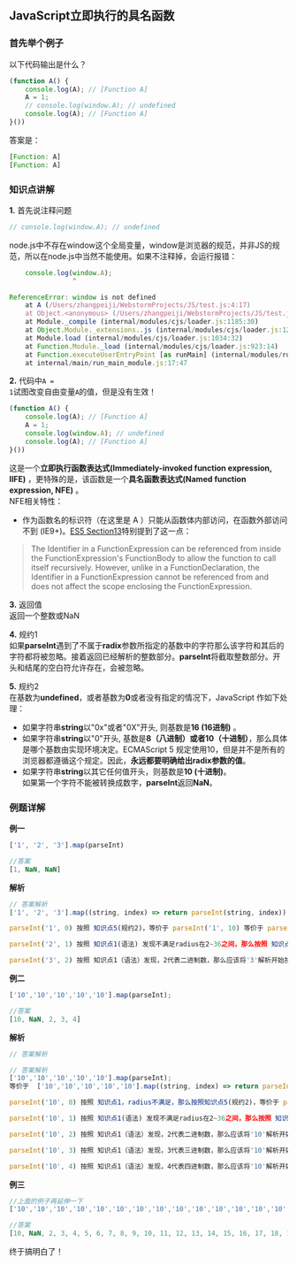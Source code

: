 ## JavaScript立即执行的具名函数 


### 首先举个例子    

以下代码输出是什么？ 
```JavaScript
(function A() {
    console.log(A); // [Function A]
    A = 1;
    // console.log(window.A); // undefined
    console.log(A); // [Function A]
}())
```

答案是：  
```JavaScript
[Function: A]
[Function: A]
```


### 知识点讲解
**1.** 首先说注释问题  
```JavaScript
// console.log(window.A); // undefined 
```
node.js中不存在window这个全局变量，window是浏览器的规范，并非JS的规范，所以在node.js中当然不能使用。如果不注释掉，会运行报错：  
```JavaScript
    console.log(window.A);
                ^

ReferenceError: window is not defined
    at A (/Users/zhangpeiji/WebstormProjects/JS/test.js:4:17)
    at Object.<anonymous> (/Users/zhangpeiji/WebstormProjects/JS/test.js:6:2)
    at Module._compile (internal/modules/cjs/loader.js:1185:30)
    at Object.Module._extensions..js (internal/modules/cjs/loader.js:1205:10)
    at Module.load (internal/modules/cjs/loader.js:1034:32)
    at Function.Module._load (internal/modules/cjs/loader.js:923:14)
    at Function.executeUserEntryPoint [as runMain] (internal/modules/run_main.js:71:12)
    at internal/main/run_main_module.js:17:47 
```

**2.** 代码中<code>A = 1</code>试图改变自由变量<code>A</code>的值，但是没有生效！  
```JavaScript
(function A() {
    console.log(A); // [Function A]
    A = 1;
    console.log(window.A); // undefined
    console.log(A); // [Function A]
}()) 
```
这是一个**立即执行函数表达式(Immediately-invoked function expression, IIFE)** ，更特殊的是，该函数是一个**具名函数表达式(Named function expression, NFE)** 。  
NFE相关特性：  
* 作为函数名的标识符（在这里是 A ）只能从函数体内部访问，在函数外部访问不到 (IE9+)。[ES5 Section13](http://ecma-international.org/ecma-262/5.1/#sec-13)特别提到了这一点：  
>The Identifier in a FunctionExpression can be referenced from inside the FunctionExpression's FunctionBody to allow the function to call itself recursively. However, unlike in a FunctionDeclaration, the Identifier in a FunctionExpression cannot be referenced from and does not affect the scope enclosing the FunctionExpression.


**3.** 返回值  
返回一个整数或NaN


**4.** 规约1  
如果**parseInt**遇到了不属于**radix**参数所指定的基数中的字符那么该字符和其后的字符都将被忽略。接着返回已经解析的整数部分。**parseInt**将截取整数部分。开头和结尾的空白符允许存在，会被忽略。


**5.** 规约2  
在基数为**undefined**，或者基数为**0**或者没有指定的情况下，JavaScript 作如下处理：  
* 如果字符串**string**以"0x"或者"0X"开头, 则基数是**16 (16进制)** 。 
* 如果字符串**string**以"0"开头, 基数是**8（八进制）或者10（十进制）**，那么具体是哪个基数由实现环境决定。ECMAScript 5 规定使用10，但是并不是所有的浏览器都遵循这个规定。因此，**永远都要明确给出radix参数的值**。  
* 如果字符串**string**以其它任何值开头，则基数是**10 (十进制)**。  
如果第一个字符不能被转换成数字，**parseInt**返回**NaN**。


### 例题详解
**例一**  
```JavaScript
['1', '2', '3'].map(parseInt)  

//答案  
[1, NaN, NaN]
```

**解析**  
```JavaScript
// 答案解析  
['1', '2', '3'].map((string, index) => return parseInt(string, index)) === [parseInt('1', 0), parseInt('2', 1), parseInt('3', 2)]  

parseInt('1', 0) 按照 知识点5(规约2)，等价于 parseInt('1', 10) 等价于 parseInt('1', undefined) 等价于 parseInt('1') === 1  

parseInt('2', 1) 按照 知识点1(语法) 发现不满足radius在2~36之间，那么按照 知识点5(规约2)，匹配不到任何一种情况，按照知识点2，无法返回整数，那么就只能返回NaN  

parseInt('3', 2) 按照 知识点1（语法）发现，2代表二进制数，那么应该将'3'解析开始按照二进制进行解析，但是在二进制中，只能识别0和1,3是无法被识别的，所以返回NaN
```

**例二**  
```JavaScript
['10','10','10','10','10'].map(parseInt); 

//答案  
[10, NaN, 2, 3, 4]
```

**解析**  
```JavaScript
// 答案解析  

// 答案解析
['10','10','10','10','10'].map(parseInt); 
等价于  ['10','10','10','10','10'].map((string, index) => return parseInt(string, index)) === [parseInt('10', 0), parseInt('10', 1), parseInt('10', 2), parseInt('10', 3), parseInt('10', 4)]

parseInt('10', 0) 按照 知识点1，radius不满足，那么按照知识点5(规约2)，等价于 parseInt('10', 10) 等价于 parseInt('10', undefined) 等价于 parseInt('10') === 10

parseInt('10', 1) 按照 知识点1(语法) 发现不满足radius在2~36之间，那么按照 知识点5(规约2)，匹配不到任何一种情况，按照知识点2，无法返回整数，那么就只能返回NaN 

parseInt('10', 2) 按照 知识点1（语法）发现，2代表二进制数，那么应该将'10'解析开始按照二进制进行解析，那么该值等于 1* 2 + 0 * 1 = 2;也就是  1 * 2的1次方 + 0 * 2 的 0次方

parseInt('10', 3) 按照 知识点1（语法）发现，3代表三进制数，那么应该将'10'解析开始按照三进制进行解析，那么该值等于 1* 3 + 0 * 1 = 3;也就是  1 * 3的1次方 + 0 * 3 的 0次方

parseInt('10', 4) 按照 知识点1（语法）发现，4代表四进制数，那么应该将'10'解析开始按照四进制进行解析，那么该值等于 1* 4+ 0 * 1 = 4;也就是  1 * 4的1次方 + 0 * 4 的 0次方
```


**例三**  
```JavaScript
//上面的例子再延伸一下
['10','10','10','10','10','10','10','10','10','10','10','10','10','10','10','10','10','10','10','10','10','10','10','10','10','10','10','10','10','10','10','10','10','10','10','10','10','10','10','10','10','10'].map(parseInt);

//答案  
[10, NaN, 2, 3, 4, 5, 6, 7, 8, 9, 10, 11, 12, 13, 14, 15, 16, 17, 18, 19, 20, 21, 22, 23, 24, 25, 26, 27, 28, 29, 30, 31, 32, 33, 34, 35, 36, NaN, NaN, NaN, NaN, NaN]
```

终于搞明白了！

